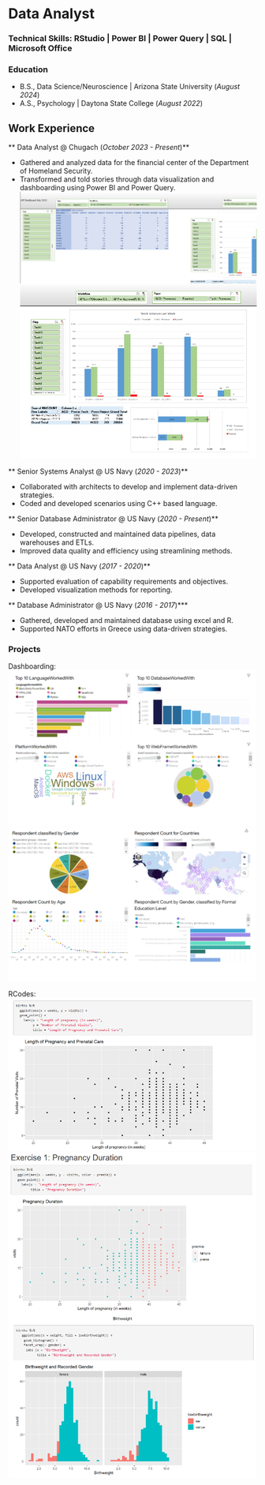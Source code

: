 # Data Analyst

### Technical Skills: RStudio | Power BI | Power Query | SQL | Microsoft Office 

### Education 
- B.S., Data Science/Neuroscience | Arizona State University (_August 2024_)
- A.S., Psychology | Daytona State College (_August 2022_)

## Work Experience 
** Data Analyst @ Chugach (_October 2023 - Present_)**
 - Gathered and analyzed data for the financial center of the Department of Homeland Security.
 - Transformed and told stories through data visualization and dashboarding using Power BI and Power Query.
![Dashboard1](/assets/img/Dashboard1.png)
![Dashboard2](assets/img/Dashboard2.png)

** Senior Systems Analyst @ US Navy (_2020 - 2023_)**
 - Collaborated with architects to develop and implement data-driven strategies.
 - Coded and developed scenarios using C++ based language. 

** Senior Database Administrator @ US Navy (_2020 - Present_)**
 - Developed, constructed and maintained data pipelines, data warehouses and ETLs.
 - Improved data quality and efficiency using streamlining methods. 

** Data Analyst @ US Navy (_2017 - 2020_)**
  - Supported evaluation of capability requirements and objectives.
  - Developed visualization methods for reporting. 

** Database Administrator @ US Navy (_2016 - 2017_)***
  - Gathered, developed and maintained database using excel and R.
  - Supported NATO efforts in Greece using data-driven strategies.

### Projects

Dashboarding:
![Dash1](assets/img/Dash1.png)
![Dash2](assets/img/Dash2.png)

RCodes:
![RCode3](assets/img/RCode3.png)
![RCode5](assets/img/RCode5.png)
![RCode6](assets/img/RCode6.png)


